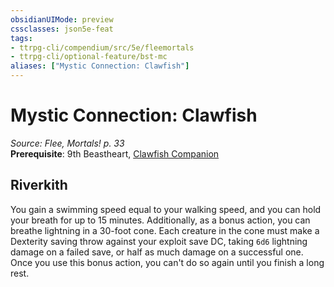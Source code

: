 ```yaml
---
obsidianUIMode: preview
cssclasses: json5e-feat
tags:
- ttrpg-cli/compendium/src/5e/fleemortals
- ttrpg-cli/optional-feature/bst-mc
aliases: ["Mystic Connection: Clawfish"]
---
```

# Mystic Connection: Clawfish
*Source: Flee, Mortals! p. 33*  
**Prerequisite**: 9th Beastheart, [Clawfish Companion](Misc%20Files/CLI/compendium/bestiary/beast/clawfish-companion-fleemortals.md)
## Riverkith

You gain a swimming speed equal to your walking speed, and you can hold your breath for up to 15 minutes. Additionally, as a bonus action, you can breathe lightning in a 30-foot cone. Each creature in the cone must make a Dexterity saving throw against your exploit save DC, taking `6d6` lightning damage on a failed save, or half as much damage on a successful one. Once you use this bonus action, you can't do so again until you finish a long rest.